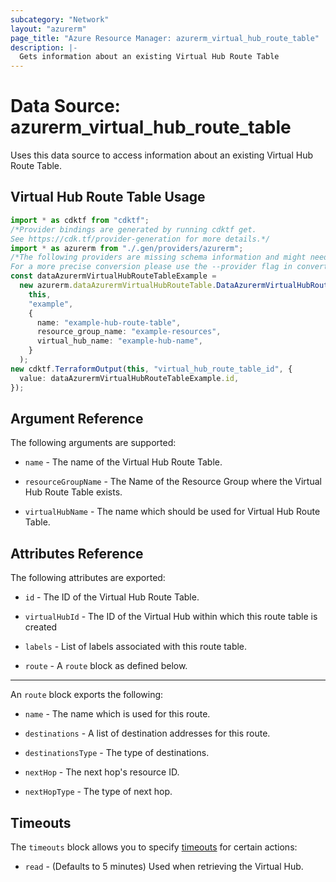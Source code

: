 ```yaml
---
subcategory: "Network"
layout: "azurerm"
page_title: "Azure Resource Manager: azurerm_virtual_hub_route_table"
description: |-
  Gets information about an existing Virtual Hub Route Table
---
```


# Data Source: azurerm\_virtual\_hub\_route\_table

Uses this data source to access information about an existing Virtual Hub Route Table.

## Virtual Hub Route Table Usage

```typescript
import * as cdktf from "cdktf";
/*Provider bindings are generated by running cdktf get.
See https://cdk.tf/provider-generation for more details.*/
import * as azurerm from "./.gen/providers/azurerm";
/*The following providers are missing schema information and might need manual adjustments to synthesize correctly: azurerm.
For a more precise conversion please use the --provider flag in convert.*/
const dataAzurermVirtualHubRouteTableExample =
  new azurerm.dataAzurermVirtualHubRouteTable.DataAzurermVirtualHubRouteTable(
    this,
    "example",
    {
      name: "example-hub-route-table",
      resource_group_name: "example-resources",
      virtual_hub_name: "example-hub-name",
    }
  );
new cdktf.TerraformOutput(this, "virtual_hub_route_table_id", {
  value: dataAzurermVirtualHubRouteTableExample.id,
});

```

## Argument Reference

The following arguments are supported:

*   `name` - The name of the Virtual Hub Route Table.

*   `resourceGroupName` - The Name of the Resource Group where the Virtual Hub Route Table exists.

*   `virtualHubName` - The name which should be used for Virtual Hub Route Table.

## Attributes Reference

The following attributes are exported:

*   `id` - The ID of the Virtual Hub Route Table.

*   `virtualHubId` - The ID of the Virtual Hub within which this route table is created

*   `labels` - List of labels associated with this route table.

*   `route` - A `route` block as defined below.

***

An `route` block exports the following:

*   `name` - The name which is used for this route.

*   `destinations` - A list of destination addresses for this route.

*   `destinationsType` - The type of destinations.

*   `nextHop` - The next hop's resource ID.

*   `nextHopType` - The type of next hop.

## Timeouts

The `timeouts` block allows you to specify [timeouts](https://www.terraform.io/language/resources/syntax#operation-timeouts) for certain actions:

* `read` - (Defaults to 5 minutes) Used when retrieving the Virtual Hub.
